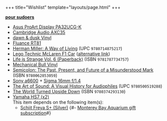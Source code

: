 +++
title="Wishlist"
template="layouts/page.html"
+++

**[pour sudoers](https://github.com/doamatto/doamatto.xyz/edit/main/content/wishlist.md)**

- [Asus ProArt Display PA32UCG-K](https://shop.asus.com/us/90lm03h0-b083b0-proart-display-pa32ucg-k.html)
- [Cambridge Audio AXC35](https://www.cambridgeaudio.com/products/hi-fi/ax/axc35)
- [dawn & dusk Vinyl](https://merch.mxmtoon.com/products/dawn-dusk-vinyl-eco-mix)
- [Fluance RT81](https://www.fluance.com/rt81-high-fidelity-vinyl-turntable-record-player-with-premium-cartridge-diamond-needle)
- [Herman Miller: A Way of Living](https://bookshop.org/books/herman-miller-a-way-of-living/9780714875217) (UPC `9780714875217`)
- [Lego Technic McLaren F1 Car](https://www.lego.com/en-us/product/mclaren-formula-1-race-car-42141) ([alternative link](https://www.mclarenstore.com/products/mclaren-lego-car-model))
- [Life is Strange Vol. 6 (Paperback)](https://amzn.to/3HhGng5) (ISBN `9781787734757`)
- [Mechanical Bull Vinyl](https://www.discogs.com/master/599554-Kings-Of-Leon-Mechanical-Bull-)
- [Semicolon: The Past, Present, and Future of a Misunderstood Mark](https://bookshop.org/books/semicolon-the-past-present-and-future-of-a-misunderstood-mark/9780062853059) (ISBN `9780062853059`)
- [Sony a6600](https://electronics.sony.com/imaging/interchangeable-lens-cameras/aps-c/p/ilce6600-b) + [Sigma 16mm f/1.4](https://smile.amazon.com/gp/product/B077BWD2BB)
- [The Art of Sound: A Visual History for Audiophiles](https://bookshop.org/books/the-art-of-sound-a-visual-history-for-audiophiles/9780500519288) (UPC `9780500519288`)
- [The World Turned Upside Down](https://bookshop.org/books/the-world-turned-upside-down-a-history-of-the-chinese-cultural-revolution/9780374293130) (ISBN `9780374293130`)
- [Yamaha HS7 (x2)](https://smile.amazon.com/dp/B00CFOXHGS)<br/>
  This item depends on the following item(s):
  - [Schiit Freya S+ (Silver)](https://www.schiit.com/products/freya-s)
{#- [Monterey Bay Aquarium gift subscription](https://www.montereybayaquarium.org/join-give/become-a-member/give)#}
